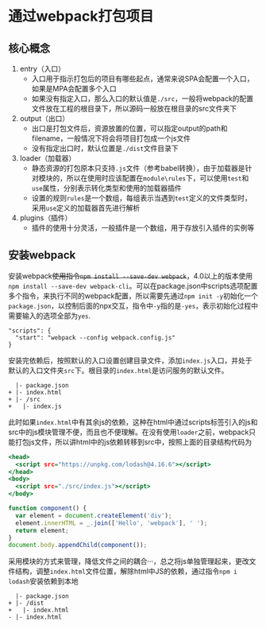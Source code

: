 # 通过webpack打包项目

## 核心概念

1. entry（入口）
   - 入口用于指示打包后的项目有哪些起点，通常来说SPA会配置一个入口，如果是MPA会配置多个入口
   - 如果没有指定入口，那么入口的默认值是`./src`，一般将webpack的配置文件放在工程的根目录下，所以源码一般放在根目录的src文件夹下
2. output（出口）
   - 出口是打包文件后，资源放置的位置，可以指定output的path和filename，一般情况下将会将项目打包成一个js文件
   - 没有指定出口时，默认位置是`./dist`文件目录下
3. loader（加载器）
   - 静态资源的打包原本只支持`.js`文件（参考babel转换），由于加载器是针对模块的，所以在使用时应该配置在`module\rules`下，可以使用`test`和`use`属性，分别表示转化类型和使用的加载器插件
   - 设置的规则`rules`是一个数组，每组表示当遇到`test`定义的文件类型时，采用`use`定义的加载器首先进行解析
4. plugins（插件）
   - 插件的使用十分灵活，一般插件是一个数组，用于存放引入插件的实例等

## 安装webpack

安装webpack~~使用指令`npm install --save-dev webpack`~~，4.0以上的版本使用`npm install --save-dev webpack-cli`。可以在package.json中scripts选项配置多个指令，来执行不同的webpack配置，所以需要先通过`npm init -y`初始化一个`package.json`，以控制后面的npx交互，指令中`-y`指的是`-yes`，表示初始化过程中需要输入的选项全部为`yes`.

``` webpack config
"scripts": {
  "start": "webpack --config webpack.config.js"
}
```

安装完依赖后，按照默认的入口设置创建目录文件，添加`index.js`入口，并处于默认的入口文件夹`src`下。根目录的`index.html`是访问服务的默认文件。

```
  |- package.json
+ |- index.html
+ |- /src
+   |- index.js
```

此时如果`index.html`中有其余js的依赖，这种在html中通过scripts标签引入的js和src中的js模块管理不便，而且也不便理解。在没有使用`loader`之前，webpack只能打包js文件，所以讲html中的js依赖转移到src中，按照上面的目录结构代码为

``` index.html 关键代码
<head>
  <script src="https://unpkg.com/lodash@4.16.6"></script>
</head>
<body>
  <script src="./src/index.js"></script>
</body>
```

``` index.js _就是引入lodash的全局变量
function component() {
  var element = document.createElement('div');
  element.innerHTML = _.join(['Hello', 'webpack'], ' ');
  return element;
}
document.body.appendChild(component());
```

采用模块的方式来管理，降低文件之间的耦合···，总之将js单独管理起来，更改文件结构，调整`index.html`文件位置，解除html中JS的依赖，通过指令`npm i lodash`安装依赖到本地

``` structure
  |- package.json
+ |- /dist
+   |- index.html
- |- index.html
```

